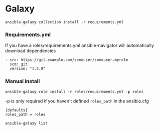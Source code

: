 # Galaxy

`ansible-galaxy collection install -r requirements.yml`


### Requirements.yml

If you have a roles/requirements.yml ansible-navigator will automatically download dependencies

```
- src: https://git.example.com/someuser/someuser.myrole
  scm: git
  version: "1.5.0"
```


### Manual install


`ansible-galaxy role install -r roles/requirements.yml -p roles`

-p is only required if you haven't defined `roles_path` in the ansible.cfg

```
[defaults]
roles_path = roles
```

`ansible-galaxy list`
